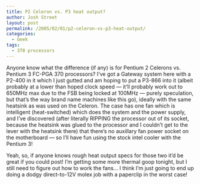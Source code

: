 ```yaml
---
title: P2 Celeron vs. P3 heat output?
author: Josh Street
layout: post
permalink: /2005/02/01/p2-celeron-vs-p3-heat-output/
categories:
  - Geek
tags:
  - 370 processors
---
```

Anyone know what the difference (if any) is for Pentium 2 Celerons vs. Pentium 3 FC-PGA 370 processors? I&#8217;ve got a Gateway system here with a P2-400 in it which I just gutted and am hoping to put a P3-866 into it (albeit probably at a lower than hoped clock speed &#8212; it&#8217;ll probably work out to 650MHz max due to the FSB being locked at 100MHz &#8212; purely speculation, but that&#8217;s the way brand name machines like this go), ideally with the same heatsink as was used on the Celeron. The case has one fan which is intelligent (heat-switched) which does the system and the power supply, and I&#8217;ve discovered (after literally RIPPING the processor out of its socket, because the heatsink was glued to the processor and I couldn&#8217;t get to the lever with the heatsink there) that there&#8217;s no auxillary fan power socket on the motherboard &#8212; so I&#8217;ll have fun using the stock intel cooler with the Pentium 3!

Yeah, so, if anyone knows rough heat output specs for those two it&#8217;d be great if you could post! I&#8217;m getting some more thermal goop tonight, but I still need to figure out how to work the fans&#8230; I think I&#8217;m just going to end up doing a dodgy direct-to-12V molex job with a paperclip in the worst case!